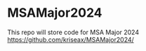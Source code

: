 # MSAMajor2024
This repo will store code for MSA Major 2024
https://github.com/kriseax/MSAMajor2024/
